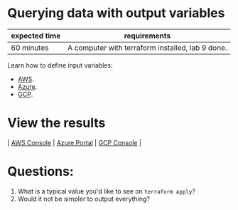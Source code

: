 # Querying data with output variables

|expected time|requirements                                    |
|-------------|------------------------------------------------|
|60 minutes   |A computer with terraform installed, lab 9 done.|

Learn how to define input variables:

- [AWS](https://learn.hashicorp.com/tutorials/terraform/aws-outputs?in=terraform/aws-get-started).
- [Azure](https://learn.hashicorp.com/tutorials/terraform/azure-outputs?in=terraform/azure-get-started).
- [GCP](https://learn.hashicorp.com/tutorials/terraform/google-cloud-platform-outputs?in=terraform/gcp-get-started).

# View the results

| [AWS Console](https://aws.amazon.com/console/) | [Azure Portal](https://portal.azure.com/#blade/HubsExtension/BrowseResourceGroups) | [GCP Console](https://console.cloud.google.com/) |

# Questions:

1. What is a typical value you'd like to see on `terraform apply`?
2. Would it not be simpler to output everything?

